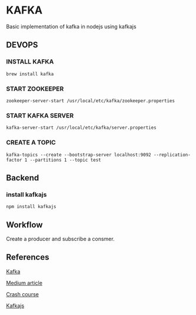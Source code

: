 # KAFKA

Basic implementation of kafka in nodejs using kafkajs

## DEVOPS

### INSTALL KAFKA

`brew install kafka`

### START ZOOKEEPER

`zookeeper-server-start /usr/local/etc/kafka/zookeeper.properties`

### START KAFKA SERVER

`kafka-server-start /usr/local/etc/kafka/server.properties`

### CREATE A TOPIC

`kafka-topics --create --bootstrap-server localhost:9092 --replication-factor 1 --partitions 1 --topic test`

## Backend

### install kafkajs

`npm install kafkajs`

## Workflow

Create a producer and subscribe a consmer.

## References

[Kafka](https://kafka.apache.org/)

[Medium article](https://medium.com/@Ankitthakur/apache-kafka-installation-on-mac-using-homebrew-a367cdefd273)

[Crash course](https://youtu.be/ZJJHm_bd9Zo?si=ihR5gxuQuS1H-0Gf)

[Kafkajs](https://kafka.js.org/)
